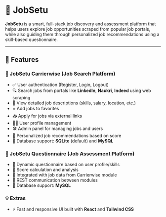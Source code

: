 # 💼 JobSetu

**JobSetu** is a smart, full-stack job discovery and assessment platform that helps users explore job opportunities scraped from popular job portals, while also guiding them through personalized job recommendations using a skill-based questionnaire.

---


## 🚀 Features

### 🎯 JobSetu Carrierwise (Job Search Platform)
- ✅ User authentication (Register, Login, Logout)
- 🔍 Search jobs from portals like **LinkedIn**, **Naukri**, **Indeed** using web scraping
- 💼 View detailed job descriptions (skills, salary, location, etc.)
- ⭐ Add jobs to favorites
- 📥 Apply for jobs via external links
- 🧑‍💼 User profile management
- 🛠️ Admin panel for managing jobs and users
- 🎯 Personalized job recommendations based on score
- 💾 Database support: **SQLite** (default) and **MySQL**

### 🧠 JobSetu Questionnaire (Job Assessment Platform)
- 🧾 Dynamic questionnaire based on user profile/skills
- 🧮 Score calculation and analysis
- 🔗 Integrated with job data from Carrierwise module
- 💬 REST communication between modules
-  💾 Database support: **MySQL**

### 💡 Extras
- ⚡ Fast and responsive UI built with **React** and **Tailwind CSS**
- 📱 Mobile-friendly design
- 🔗 Modular architecture for scalability

---

## 🔧 Tech Stack

| Module               | Tech Used                           |
|----------------------|-------------------------------------|
| **Frontend**         | React, Tailwind CSS                 |
| **Backend (Search)** | Django, Django REST Framework       |
| **Backend (Quiz)**   | Spring Boot                         |
| **Scraping**         | BeautifulSoup, Requests             |
| **Databases**        | SQLite (dev), MySQL (prod-ready)    |
| **Communication**    | REST APIs between Django & Spring   |

---

## 🧱 Project Structure
```bash
jobsetu/
├── jobsetu_carrierwise/ # Django + React based job search platform
│ ├── backend/ # Django + DRF APIs
│ └── frontend/ # React (Tailwind CSS)
├── jobsetu_questionnaire/ # Spring Boot + React based job assessment
│ ├── backend/ # Spring Boot APIs
│ └── frontend/ # React (Tailwind CSS)
└── README.md


---

### 💡 Run on Ports
- ⚡ **Run on Local ** --   http://localhost:5174/
- 📱 **Admin site at** --    http://127.0.0.1:8000/
- 🔗 **spring on** --   http://127.0.0.1:8080/

---